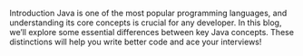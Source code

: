 Introduction
Java is one of the most popular programming languages, and understanding its core concepts is crucial for any developer. In this blog, we’ll explore some essential differences between key Java concepts. These distinctions will help you write better code and ace your interviews!

